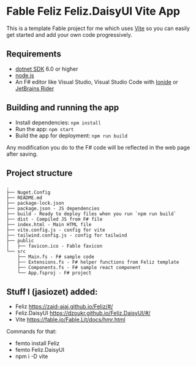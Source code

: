 # Fable Feliz Feliz.DaisyUI Vite App

This is a template Fable project for me which uses [Vite](https://fable.io/Fable.Lit/docs/hmr.html) so you can easily get started and add your own code progressively.


## Requirements

* [dotnet SDK](https://www.microsoft.com/net/download/core) 6.0 or higher
* [node.js](https://nodejs.org)
* An F# editor like Visual Studio, Visual Studio Code with [Ionide](http://ionide.io/) or [JetBrains Rider](https://www.jetbrains.com/rider/)


## Building and running the app

* Install dependencies: `npm install`
* Run the app: `npm start`
* Build the app for deployment: `npm run build`

Any modification you do to the F# code will be reflected in the web page after saving.

## Project structure

```
.
├── Nuget.Config
├── README.md
├── package-lock.json
├── package.json - JS dependencies
├── build - Ready to deploy files when you run `npm run build`
├── dist - Compiled JS from F# file
├── index.html - Main HTML file
├── vite.config.js - config for vite
├── tailwind.config.js - config for tailwind
├── public
│   ├── favicon.ico - Fable favicon
└── src
    ├── Main.fs - F# sample code
    ├── Extensions.fs - F# helper functions from Feliz template
    ├── Components.fs - F# sample react component
    └── App.fsproj - F# project
```

## Stuff I (jasiozet) added:
* Feliz https://zaid-ajaj.github.io/Feliz/#/
* Feliz.DaisyUI https://dzoukr.github.io/Feliz.DaisyUI/#/
* Vite https://fable.io/Fable.Lit/docs/hmr.html

Commands for that:
* femto install Feliz
* femto Feliz.DaisyUI
* npm i -D vite
